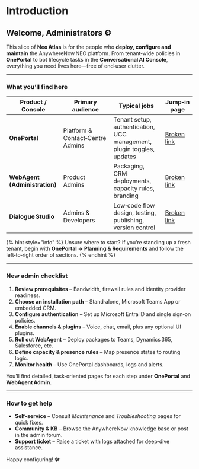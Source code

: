 # Introduction

## Welcome, Administrators ⚙️

This slice of **Neo Atlas** is for the people who **deploy, configure and maintain** the AnywhereNow NEO platform. From tenant‑wide policies in **OnePortal** to bot lifecycle tasks in the **Conversational AI Console**, everything you need lives here—free of end‑user clutter.

***

### What you’ll find here

| Product / Console             | Primary audience                 | Typical jobs                                                          | Jump‑in page                              |
| ----------------------------- | -------------------------------- | --------------------------------------------------------------------- | ----------------------------------------- |
| **OnePortal**                 | Platform & Contact‑Centre Admins | Tenant setup, authentication, UCC management, plugin toggles, updates | [Broken link](broken-reference "mention") |
| **WebAgent (Administration)** | Product Admins                   | Packaging, CRM deployments, capacity rules, branding                  | [Broken link](broken-reference "mention") |
| **Dialogue Studio**           | Admins & Developers              | Low‑code flow design, testing, publishing, version control            | [Broken link](broken-reference "mention") |

{% hint style="info" %}
Unsure where to start? If you’re standing up a fresh tenant, begin with **OnePortal → Planning & Requirements** and follow the left‑to‑right order of sections.
{% endhint %}

***

### New admin checklist

1. **Review prerequisites** – Bandwidth, firewall rules and identity provider readiness.
2. **Choose an installation path** – Stand‑alone, Microsoft Teams App or embedded CRM.
3. **Configure authentication** – Set up Microsoft Entra ID and single sign‑on policies.
4. **Enable channels & plugins** – Voice, chat, email, plus any optional UI plugins.
5. **Roll out WebAgent** – Deploy packages to Teams, Dynamics 365, Salesforce, etc.
6. **Define capacity & presence rules** – Map presence states to routing logic.
7. **Monitor health** – Use OnePortal dashboards, logs and alerts.

You’ll find detailed, task‑oriented pages for each step under **OnePortal** and **WebAgent Admin**.

***

### How to get help

* **Self‑service** – Consult _Maintenance_ and _Troubleshooting_ pages for quick fixes.
* **Community & KB** – Browse the AnywhereNow knowledge base or post in the admin forum.
* **Support ticket** – Raise a ticket with logs attached for deep‑dive assistance.

Happy configuring! 🛠️
